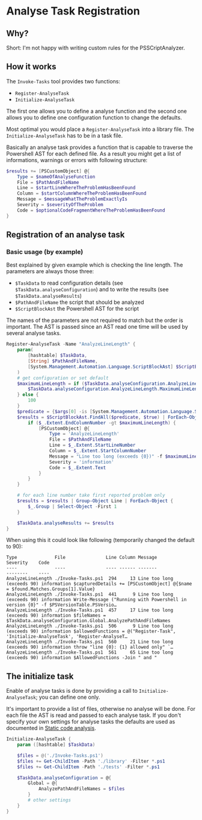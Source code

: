 # Analyse Task Registration

## Why?

Short: I'm not happy with writing custom rules for the PSSCriptAnalyzer.

## How it works

The `Invoke-Tasks` tool provides two functions:

 - `Register-AnalyseTask`
 - `Initialize-AnalyseTask`

The first one allows you to define a analyse function and the second one
allows you to define one configuration function to change the defaults.

Most optimal you would place a `Register-AnalyseTask` into a library file.
The `Initialize-AnalyseTask` has to be in a task file.

Basically an analyse task provides a function that is capable to traverse
the Powershell AST for each defined file. As a result you might get a list
of informations, warnings or errors with following structure:

```powershell
$results += [PSCustomObject] @{
    Type = $nameOfAnalyseFunction
    File = $PathAndFileName
    Line = $startLineWhereTheProblemHasBeenFound
    Column = $startColumnWhereTheProblemHasBeenFound
    Message = $messageWhatTheProblemExactlyIs
    Severity = $severityOfTheProblem
    Code = $optionalCodeFragmentWhereTheProblemHasBeenFound
}
```

## Registration of an analyse task

### Basic usage (by example)

Best explained by given example which is checking the line length.
The parameters are always those three:

- `$TaskData` to read configuration details (see `$TaskData.analyseConfiguration`) and to write the results (see `$TaskData.analyseResults`)
- `$PathAndFileName` the script that should be analyzed
- `$ScriptBlockAst` the Powershell AST for the script

The names of the parameters are not required to match but the order is important.
The AST is passed since an AST read one time will be used by several analyse tasks.


```powershell
Register-AnalyseTask -Name "AnalyzeLineLength" {
    param(
        [hashtable] $TaskData,
        [String] $PathAndFileName,
        [System.Management.Automation.Language.ScriptBlockAst] $ScriptBlockAst
    )
    # get configuration or set default
    $maximumLineLength = if ($TaskData.analyseConfiguration.AnalyzeLineLength) {
        $TaskData.analyseConfiguration.AnalyzeLineLength.MaximumLineLength
    } else {
        100
    }
    $predicate = {$args[0] -is [System.Management.Automation.Language.StatementAst]}
    $results = $ScriptBlockAst.FindAll($predicate, $true) | ForEach-Object {
        if ($_.Extent.EndColumnNumber -gt $maximumLineLength) {
            [PSCustomObject] @{
                Type = 'AnalyzeLineLength'
                File = $PathAndFileName
                Line = $_.Extent.StartLineNumber
                Column = $_.Extent.StartColumnNumber
                Message = "Line too long (exceeds {0})" -f $maximumLineLength
                Severity = 'information'
                Code = $_.Extent.Text
            }
        }
    }

    # for each line number take first reported problem only
    $results = $results | Group-Object Line | ForEach-Object {
        $_.Group | Select-Object -First 1
    }

    $TaskData.analyseResults += $results
}
```

When using this it could look like following (temporarily changed the default to 90):

```
Type              File               Line Column Message                    Severity    Code
----              ----               ---- ------ -------                    --------    ----
AnalyzeLineLength ./Invoke-Tasks.ps1  294     13 Line too long (exceeds 90) information $capturedDetails += [PSCustomObject] @{$name = $found.Matches.Groups[1].Value}
AnalyzeLineLength ./Invoke-Tasks.ps1  441      9 Line too long (exceeds 90) information Write-Message ("Running with Powershell in version {0}" -f $PSVersionTable.PSVersio…
AnalyzeLineLength ./Invoke-Tasks.ps1  457     17 Line too long (exceeds 90) information $fileNames = $TaskData.analyseConfiguration.Global.AnalyzePathAndFileNames
AnalyzeLineLength ./Invoke-Tasks.ps1  506      9 Line too long (exceeds 90) information $allowedFunctions = @("Register-Task", 'Initialize-AnalyseTask', 'Register-AnalyseT…
AnalyzeLineLength ./Invoke-Tasks.ps1  560     21 Line too long (exceeds 90) information throw "line {0}: {1} allowed only" `…
AnalyzeLineLength ./Invoke-Tasks.ps1  561     65 Line too long (exceeds 90) information $AllowedFunctions -Join " and "
```


## The initialize task

Enable of analyse tasks is done by providing a call to `Initialize-AnalyseTask`;
you can define one only.

It's important to provide a list of files, otherwise no analyse will be done.
For each file the AST is read and passed to each analyse task. If you
don't specify your own settings for analyse tasks the defaults are used as
documented in [Static code analysis](static-code-analysis.md).

```powershell
Initialize-AnalyseTask {
    param ([hashtable] $TaskData)

    $files = @('./Invoke-Tasks.ps1')
    $files += Get-ChildItem -Path './library' -Filter *.ps1
    $files += Get-ChildItem -Path './tests' -Filter *.ps1

    $TaskData.analyseConfiguration = @{
        Global = @{
            AnalyzePathAndFileNames = $files
        }
        # other settings
    }
}
```
